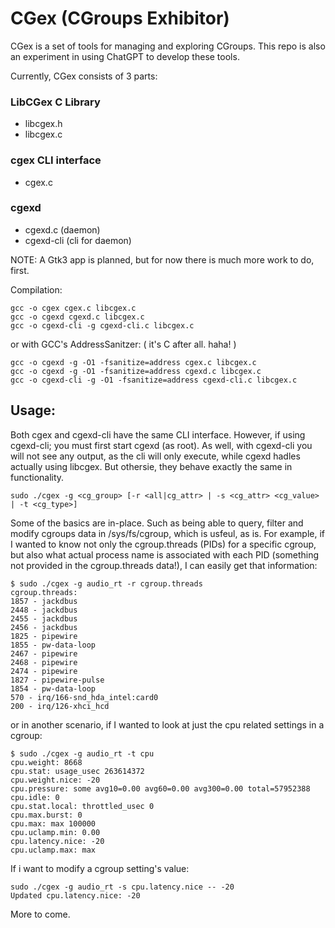 # CGex (CGroups Exhibitor)

CGex is a set of tools for managing and exploring CGroups. This repo is also an experiment in using ChatGPT to develop these tools.

Currently, CGex consists of 3 parts:

### LibCGex C Library
- libcgex.h
- libcgex.c

### cgex CLI interface
- cgex.c
### cgexd
- cgexd.c (daemon)
- cgexd-cli (cli for daemon)

NOTE: A Gtk3 app is planned, but for now there is much more work to do, first.

Compilation:

```
gcc -o cgex cgex.c libcgex.c
gcc -o cgexd cgexd.c libcgex.c
gcc -o cgexd-cli -g cgexd-cli.c libcgex.c
```
or with GCC's AddressSanitzer: ( it's C after all. haha! )

```
gcc -o cgexd -g -O1 -fsanitize=address cgex.c libcgex.c
gcc -o cgexd -g -O1 -fsanitize=address cgexd.c libcgex.c
gcc -o cgexd-cli -g -O1 -fsanitize=address cgexd-cli.c libcgex.c
```

## Usage:

Both cgex and cgexd-cli have the same CLI interface. However, if using cgexd-cli; you must first start cgexd (as root). As well, with
cgexd-cli you will not see any output, as the cli will only execute, while cgexd hadles actually using libcgex. But othersie, they behave 
exactly the same in functionality.

```
sudo ./cgex -g <cg_group> [-r <all|cg_attr> | -s <cg_attr> <cg_value> | -t <cg_type>]
```

Some of the basics are in-place. Such as being able to query, filter and modify cgroups data in /sys/fs/cgroup, which is usfeul, as is.
For example, if I wanted to know not only the cgroup.threads (PIDs) for a specific cgroup, but also what actual process name is associated
with each PID (something not provided in the cgroup.threads data!), I can easily get that information:

```
$ sudo ./cgex -g audio_rt -r cgroup.threads
cgroup.threads:
1857 - jackdbus
2448 - jackdbus
2455 - jackdbus
2456 - jackdbus
1825 - pipewire
1855 - pw-data-loop
2467 - pipewire
2468 - pipewire
2474 - pipewire
1827 - pipewire-pulse
1854 - pw-data-loop
570 - irq/166-snd_hda_intel:card0
200 - irq/126-xhci_hcd
```

or in another scenario, if I wanted to look at just the cpu related settings in a cgroup:

```
$ sudo ./cgex -g audio_rt -t cpu
cpu.weight: 8668
cpu.stat: usage_usec 263614372
cpu.weight.nice: -20
cpu.pressure: some avg10=0.00 avg60=0.00 avg300=0.00 total=57952388
cpu.idle: 0
cpu.stat.local: throttled_usec 0
cpu.max.burst: 0
cpu.max: max 100000
cpu.uclamp.min: 0.00
cpu.latency.nice: -20
cpu.uclamp.max: max
```

If i want to modify a cgroup setting's value:

```
sudo ./cgex -g audio_rt -s cpu.latency.nice -- -20
Updated cpu.latency.nice: -20
```

More to come.

